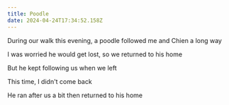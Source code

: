 ```yaml
---
title: Poodle
date: 2024-04-24T17:34:52.158Z
---
```


During our walk this evening, a poodle followed me and Chien a long way

I was worried he would get lost, so we returned to his home

But he kept following us when we left

This time, I didn't come back

He ran after us a bit then returned to his home
